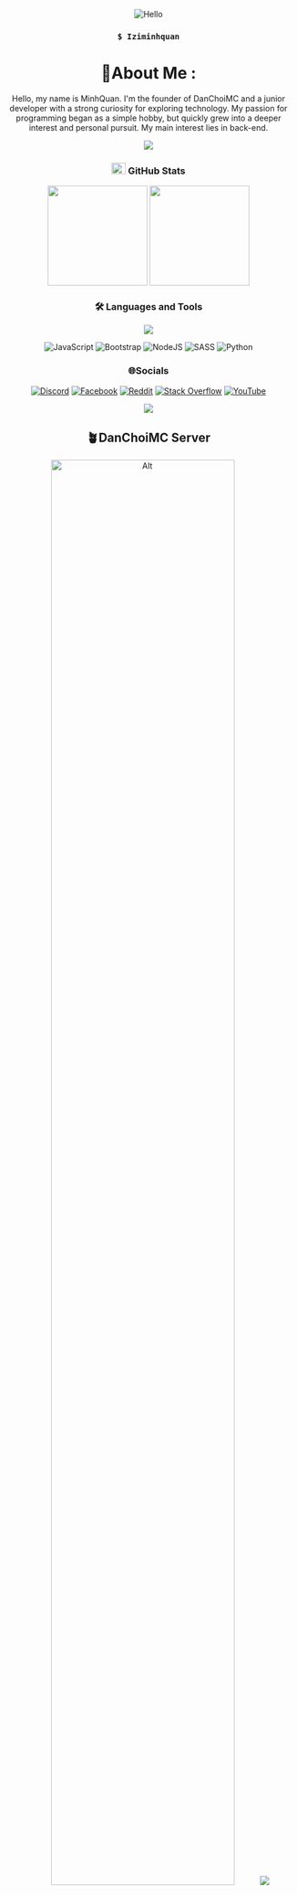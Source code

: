 <div align="center">
  
![Hello](https://camo.githubusercontent.com/072fe7bbf97ccc32fc55f547faaac4aa35e00151213b0f7981bfc7de3111e72e/68747470733a2f2f63617073756c652d72656e6465722e76657263656c2e6170702f6170693f747970653d776176696e6726636f6c6f723d6772616469656e74266865696768743d3238302673656374696f6e3d68656164657226746578743d48656c6c6f253230746865726525323025463025394625393125384226666f6e7453697a653d3930)

### `$ Iziminhquan`

# 💫About Me :
Hello, my name is MinhQuan. I'm the founder of DanChoiMC and a junior developer with a strong curiosity for exploring technology. My passion for programming began as a simple hobby, but quickly grew into a deeper interest and personal pursuit. My main interest lies in back-end.

<img src="https://user-images.githubusercontent.com/73097560/115834477-dbab4500-a447-11eb-908a-139a6edaec5c.gif">


### <img src="https://media.giphy.com/media/cj87CxfRtrUifF3Ryk/giphy.gif" width="25px" height="20px"> GitHub Stats

<img src="https://github-readme-stats.vercel.app/api?username=iziquan&theme=radical&hide_border=false&include_all_commits=false&count_private=false" style="height: 175px;">
<img src="https://github-readme-stats.vercel.app/api/top-langs/?username=iziquan&theme=radical&hide_border=false&include_all_commits=false&count_private=false&layout=compact" style="height: 175px;">


### 🛠 Languages and Tools
<img src="https://user-images.githubusercontent.com/73097560/115834477-dbab4500-a447-11eb-908a-139a6edaec5c.gif">

![JavaScript](https://img.shields.io/badge/javascript-%23323330.svg?style=for-the-badge&logo=javascript&logoColor=%23F7DF1E!) ![Bootstrap](https://img.shields.io/badge/bootstrap-%23563D7C.svg?style=for-the-badge&logo=bootstrap&logoColor=white) ![NodeJS](https://img.shields.io/badge/node.js-6DA55F?style=for-the-badge&logo=node.js&logoColor=white) ![SASS](https://img.shields.io/badge/SASS-hotpink.svg?style=for-the-badge&logo=SASS&logoColor=white) ![Python](https://img.shields.io/badge/python-3670A0?style=for-the-badge&logo=python&logoColor=ffdd54)


### 🌐Socials
[![Discord](https://img.shields.io/badge/Discord-%237289DA.svg?logo=discord&logoColor=white)](htttps://discord.gg/hWRcxJFd8k) [![Facebook](https://img.shields.io/badge/Facebook-%231877F2.svg?logo=Facebook&logoColor=white)](https://facebook.com/Iziminhquan) [![Reddit](https://img.shields.io/badge/Reddit-%23FF4500.svg?logo=Reddit&logoColor=white)](https://reddit.com/user/Potential_Daikon_506) [![Stack Overflow](https://img.shields.io/badge/-Stackoverflow-FE7A16?logo=stack-overflow&logoColor=white)](https://stackoverflow.com/users/28359078) [![YouTube](https://img.shields.io/badge/YouTube-%23FF0000.svg?logo=YouTube&logoColor=white)](https://youtube.com/c/Iziminhquan) 

<img src="https://user-images.githubusercontent.com/73097560/115834477-dbab4500-a447-11eb-908a-139a6edaec5c.gif">

## 🪴DanChoiMC Server
<img src="https://i.ibb.co/7xwxKc5h/image.png" width="80%" height="auto" alt="Alt">

<img src="https://user-images.githubusercontent.com/73097560/115834477-dbab4500-a447-11eb-908a-139a6edaec5c.gif">

## And thank you for viewing my profile 🥰


![Alt](https://camo.githubusercontent.com/3ef3a124e1367970d4889a8b14cbb1e95dd51a75da2688a6f9de39af0b098c80/68747470733a2f2f63617073756c652d72656e6465722e76657263656c2e6170702f6170693f747970653d7761766526636f6c6f723d6772616469656e74266865696768743d3135302673656374696f6e3d666f6f746572)
</div>
